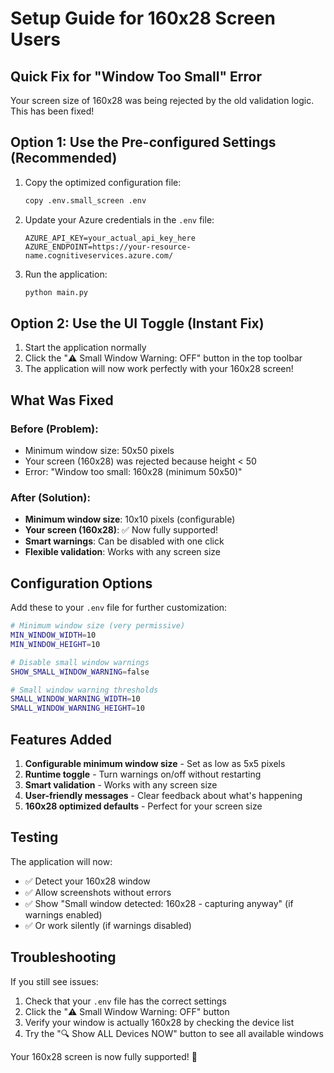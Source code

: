 # Setup Guide for 160x28 Screen Users

## Quick Fix for "Window Too Small" Error

Your screen size of 160x28 was being rejected by the old validation logic. This has been fixed!

## Option 1: Use the Pre-configured Settings (Recommended)

1. Copy the optimized configuration file:
   ```bash
   copy .env.small_screen .env
   ```

2. Update your Azure credentials in the `.env` file:
   ```
   AZURE_API_KEY=your_actual_api_key_here
   AZURE_ENDPOINT=https://your-resource-name.cognitiveservices.azure.com/
   ```

3. Run the application:
   ```bash
   python main.py
   ```

## Option 2: Use the UI Toggle (Instant Fix)

1. Start the application normally
2. Click the "⚠️ Small Window Warning: OFF" button in the top toolbar
3. The application will now work perfectly with your 160x28 screen!

## What Was Fixed

### Before (Problem):
- Minimum window size: 50x50 pixels
- Your screen (160x28) was rejected because height < 50
- Error: "Window too small: 160x28 (minimum 50x50)"

### After (Solution):
- **Minimum window size**: 10x10 pixels (configurable)
- **Your screen (160x28)**: ✅ Now fully supported!
- **Smart warnings**: Can be disabled with one click
- **Flexible validation**: Works with any screen size

## Configuration Options

Add these to your `.env` file for further customization:

```bash
# Minimum window size (very permissive)
MIN_WINDOW_WIDTH=10
MIN_WINDOW_HEIGHT=10

# Disable small window warnings
SHOW_SMALL_WINDOW_WARNING=false

# Small window warning thresholds
SMALL_WINDOW_WARNING_WIDTH=10
SMALL_WINDOW_WARNING_HEIGHT=10
```

## Features Added

1. **Configurable minimum window size** - Set as low as 5x5 pixels
2. **Runtime toggle** - Turn warnings on/off without restarting
3. **Smart validation** - Works with any screen size
4. **User-friendly messages** - Clear feedback about what's happening
5. **160x28 optimized defaults** - Perfect for your screen size

## Testing

The application will now:
- ✅ Detect your 160x28 window
- ✅ Allow screenshots without errors
- ✅ Show "Small window detected: 160x28 - capturing anyway" (if warnings enabled)
- ✅ Or work silently (if warnings disabled)

## Troubleshooting

If you still see issues:
1. Check that your `.env` file has the correct settings
2. Click the "⚠️ Small Window Warning: OFF" button
3. Verify your window is actually 160x28 by checking the device list
4. Try the "🔍 Show ALL Devices NOW" button to see all available windows

Your 160x28 screen is now fully supported! 🎉
